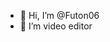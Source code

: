 - 👋 Hi, I’m @Futon06
- 👀 I’m video editor

<!---
Futon06/Futon06 is a ✨ special ✨ repository because its `README.md` (this file) appears on your GitHub profile.
You can click the Preview link to take a look at your changes.
--->
